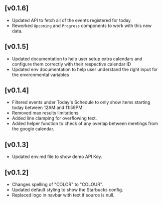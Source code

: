 ## [v0.1.6]

- Updated API to fetch all of the events registered for today.
- Reworked `Upcoming` and `Progress` components to work with this new data.

## [v0.1.5]

- Updated documentation to help user setup extra calendars and configure them correctly with their respective calendar ID
- Updated env documentation to help user understand the right input for the environmental variables

## [v0.1.4]

- Filtered events under Today's Schedule to only show items starting today between 12AM and 11:59PM
- Removed max results limitations.
- Added line clamping for overflowing text.
- Added helper function to check of any overlap between meetings from the google calendar.

## [v0.1.3]

- Updated env.md file to show demo API Key.

## [v0.1.2]

- Changes spelling of "COLOR" to "COLOUR".
- Updated default styling to show the Starbucks config.
- Replaced logo in navbar with text if source is null.
